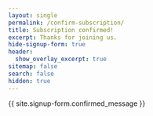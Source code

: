 ```yaml
---
layout: single
permalink: /confirm-subscription/
title: Subscription confirmed!
excerpt: Thanks for joining us.
hide-signup-form: true
header:
  show_overlay_excerpt: true
sitemap: false
search: false
hidden: true
---
```

{{ site.signup-form.confirmed_message }}